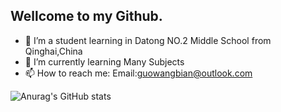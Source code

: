 ## Wellcome to my Github. 

- 🔭 I’m a student learning in Datong NO.2 Middle School from Qinghai,China
- 🌱 I’m currently learning Many Subjects
- 📫 How to reach me: Email:guowangbian@outlook.com

![Anurag's GitHub stats](https://github-readme-stats.vercel.app/api?username=&show_icons=true)
